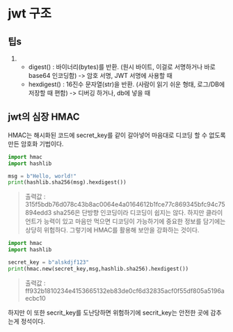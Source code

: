 # jwt 구조

## 팁s
1. 
    - digest() : 바이너리(bytes)를 반환. (원시 바이트, 이걸로 서명하거나 바로 base64 인코딩함) -> 암호 서명, JWT 서명에 사용할 때
    - hexdigest() : 16진수 문자열(str)을 반환. (사람이 읽기 쉬운 형태, 로그/DB에 저장할 때 편함) -> 디버깅 하거나, db에 넣을 때

## jwt의 심장 HMAC
HMAC는 해시화된 코드에 secret_key를 같이 갈아넣어 마음대로 디코딩 할 수 없도록 만든 암호화 기법이다.
```py
import hmac
import hashlib

msg = b"Hello, world!"
print(hashlib.sha256(msg).hexdigest())
```
> 출력값 : 315f5bdb76d078c43b8ac0064e4a0164612b1fce77c869345bfc94c75894edd3
sha256은 단방향 인코딩이라 디코딩이 쉽지는 않다.
하지만 클라이언트가 능력이 있고 마음만 먹으면 디코딩이 가능하기에 중요한 정보를 담기에는 상당히 위험하다.
그렇기에 HMAC를 활용해 보안을 강화하는 것이다.
```py
import hmac
import hashlib

secret_key = b"alskdjf123"
print(hmac.new(secret_key,msg,hashlib.sha256).hexdigest())
```
> 출력값 : ff932b1810234e4153665132eb83de0cf6d32835acf0f55df805a5196aecbc10

하지만 이 또한 secrit_key를 도난당하면 위험하기에 secrit_key는 안전한 곳에 감추는게 정석이다.